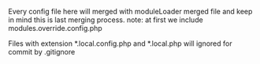 Every config file here will merged with moduleLoader merged file
and keep in mind this is last merging process.
note: at first we include modules.override.config.php

Files with extension *.local.config.php and *.local.php will ignored for commit by .gitignore
